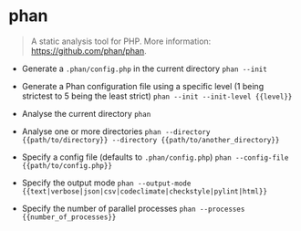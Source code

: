 # phan
> A static analysis tool for PHP.
> More information: <https://github.com/phan/phan>.

- Generate a `.phan/config.php` in the current directory
`phan --init`

- Generate a Phan configuration file using a specific level (1 being strictest to 5 being the least strict)
`phan --init --init-level {{level}}`

- Analyse the current directory
`phan`

- Analyse one or more directories
`phan --directory {{path/to/directory}} --directory {{path/to/another_directory}}`

- Specify a config file (defaults to `.phan/config.php`)
`phan --config-file {{path/to/config.php}}`

- Specify the output mode
`phan --output-mode {{text|verbose|json|csv|codeclimate|checkstyle|pylint|html}}`

- Specify the number of parallel processes
`phan --processes {{number_of_processes}}`
